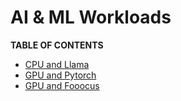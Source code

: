 # AI & ML Workloads

**TABLE OF CONTENTS**

- [CPU and Llama](./cpu_and_llama.md)
- [GPU and Pytorch](./gpu_and_pytorch.md)
- [GPU and Fooocus](./gpu_and_fooocus.md)